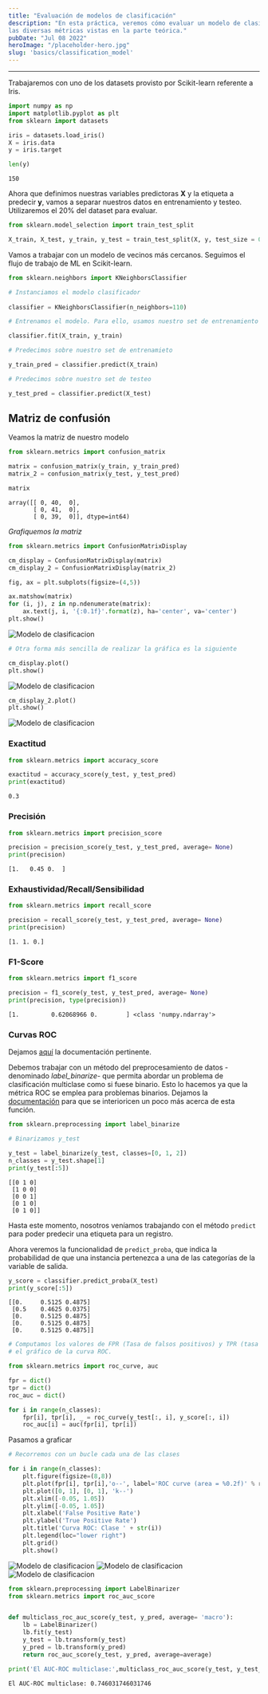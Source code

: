 ```yaml
---
title: "Evaluación de modelos de clasificación"
description: "En esta práctica, veremos cómo evaluar un modelo de clasificación con
las diversas métricas vistas en la parte teórica."
pubDate: "Jul 08 2022"
heroImage: "/placeholder-hero.jpg"
slug: 'basics/classification_model'
---
```


---

Trabajaremos con uno de los datasets provisto por Scikit-learn referente
a Iris.

``` python
import numpy as np
import matplotlib.pyplot as plt
from sklearn import datasets
```

``` python
iris = datasets.load_iris()
X = iris.data 
y = iris.target
```

``` python
len(y)
```

    150

Ahora que definimos nuestras variables predictoras **X** y la etiqueta a
predecir **y**, vamos a separar nuestros datos en entrenamiento y
testeo. Utilizaremos el 20% del dataset para evaluar.

``` python
from sklearn.model_selection import train_test_split

X_train, X_test, y_train, y_test = train_test_split(X, y, test_size = 0.2, random_state = 42)
```

Vamos a trabajar con un modelo de vecinos más cercanos. Seguimos el
flujo de trabajo de ML en Scikit-learn.

``` python
from sklearn.neighbors import KNeighborsClassifier

# Instanciamos el modelo clasificador
    
classifier = KNeighborsClassifier(n_neighbors=110)
```

``` python
# Entrenamos el modelo. Para ello, usamos nuestro set de entrenamiento

classifier.fit(X_train, y_train)
```
``` python
# Predecimos sobre nuestro set de entrenamieto

y_train_pred = classifier.predict(X_train)

# Predecimos sobre nuestro set de testeo

y_test_pred = classifier.predict(X_test)
```

## **Matriz de confusión**

Veamos la matriz de nuestro modelo

``` python
from sklearn.metrics import confusion_matrix

matrix = confusion_matrix(y_train, y_train_pred)
matrix_2 = confusion_matrix(y_test, y_test_pred)
```

``` python
matrix
```

    array([[ 0, 40,  0],
           [ 0, 41,  0],
           [ 0, 39,  0]], dtype=int64)

*Grafiquemos la matriz*

``` python
from sklearn.metrics import ConfusionMatrixDisplay

cm_display = ConfusionMatrixDisplay(matrix)
cm_display_2 = ConfusionMatrixDisplay(matrix_2)
```

``` python
fig, ax = plt.subplots(figsize=(4,5))

ax.matshow(matrix)
for (i, j), z in np.ndenumerate(matrix):
    ax.text(j, i, '{:0.1f}'.format(z), ha='center', va='center')
plt.show()
```

<img src="/m3/1/710c1a8bd43c8b1a66308342ae5d59aa24c60d25.png" alt="Modelo de clasificacion" />

``` python
# Otra forma más sencilla de realizar la gráfica es la siguiente

cm_display.plot()
plt.show()
```

<img src="/m3/1/d5cea711685186aa697ea78ec0154c038813385a.png" alt="Modelo de clasificacion" />

``` python
cm_display_2.plot()
plt.show()
```

<img src="/m3/1/ee9081168c100a514c54a7283c4f601abb1c686c.png" alt="Modelo de clasificacion" />

### **Exactitud**

``` python
from sklearn.metrics import accuracy_score

exactitud = accuracy_score(y_test, y_test_pred)
print(exactitud)
```

    0.3

### **Precisión**

``` python
from sklearn.metrics import precision_score

precision = precision_score(y_test, y_test_pred, average= None)
print(precision)
```

    [1.   0.45 0.  ]

### **Exhaustividad/Recall/Sensibilidad**

``` python
from sklearn.metrics import recall_score

precision = recall_score(y_test, y_test_pred, average= None)
print(precision)
```

    [1. 1. 0.]

### **F1-Score**

``` python
from sklearn.metrics import f1_score

precision = f1_score(y_test, y_test_pred, average= None)
print(precision, type(precision))
```

    [1.         0.62068966 0.        ] <class 'numpy.ndarray'>

### **Curvas ROC**

Dejamos
[aquí](https://scikit-learn.org/stable/auto_examples/model_selection/plot_roc.html)
la documentación pertinente.

Debemos trabajar con un método del preprocesamiento de datos -denominado
*label_binarize*- que permita abordar un problema de clasificación
multiclase como si fuese binario. Esto lo hacemos ya que la métrica ROC
se emplea para problemas binarios. Dejamos la
[documentación](https://scikit-learn.org/stable/modules/generated/sklearn.preprocessing.label_binarize.html)
para que se interioricen un poco más acerca de esta función.

``` python
from sklearn.preprocessing import label_binarize
```

``` python
# Binarizamos y_test

y_test = label_binarize(y_test, classes=[0, 1, 2])
n_classes = y_test.shape[1]
print(y_test[:5])
```

    [[0 1 0]
     [1 0 0]
     [0 0 1]
     [0 1 0]
     [0 1 0]]

Hasta este momento, nosotros veníamos trabajando con el método `predict`
para poder predecir una etiqueta para un registro.

Ahora veremos la funcionalidad de `predict_proba`, que indica la
probabilidad de que una instancia pertenezca a una de las categorías de
la variable de salida.

``` python
y_score = classifier.predict_proba(X_test)
print(y_score[:5])
```

    [[0.     0.5125 0.4875]
     [0.5    0.4625 0.0375]
     [0.     0.5125 0.4875]
     [0.     0.5125 0.4875]
     [0.     0.5125 0.4875]]

``` python
# Computamos los valores de FPR (Tasa de falsos positivos) y TPR (tasa de verdaderos positivos), para luego realizar
# el gráfico de la curva ROC.

from sklearn.metrics import roc_curve, auc

fpr = dict()
tpr = dict()
roc_auc = dict()

for i in range(n_classes):
    fpr[i], tpr[i], _ = roc_curve(y_test[:, i], y_score[:, i])
    roc_auc[i] = auc(fpr[i], tpr[i])
```

Pasamos a graficar

``` python
# Recorremos con un bucle cada una de las clases

for i in range(n_classes):
    plt.figure(figsize=(8,8))
    plt.plot(fpr[i], tpr[i],'o--', label='ROC curve (area = %0.2f)' % roc_auc[i])
    plt.plot([0, 1], [0, 1], 'k--')
    plt.xlim([-0.05, 1.05])
    plt.ylim([-0.05, 1.05])
    plt.xlabel('False Positive Rate')
    plt.ylabel('True Positive Rate')
    plt.title('Curva ROC: Clase ' + str(i))
    plt.legend(loc="lower right")
    plt.grid()
    plt.show()
```

<img src="/m3/1/9bd906724560a3413d34445f48dde640b3d1cb07.png" alt="Modelo de clasificacion" />

<img src="/m3/1/cd3b13250ffad1ea47f0187f8014bc8ed34d4460.png" alt="Modelo de clasificacion" />

<img src="/m3/1/ae0d1d6d268b1afac517219f96a871260780ae03.png" alt="Modelo de clasificacion" />

``` python
from sklearn.preprocessing import LabelBinarizer
from sklearn.metrics import roc_auc_score


def multiclass_roc_auc_score(y_test, y_pred, average= 'macro'):
    lb = LabelBinarizer()
    lb.fit(y_test)
    y_test = lb.transform(y_test)
    y_pred = lb.transform(y_pred)
    return roc_auc_score(y_test, y_pred, average=average)
```

``` python
print('El AUC-ROC multiclase:',multiclass_roc_auc_score(y_test, y_test_pred))
```

    El AUC-ROC multiclase: 0.746031746031746
